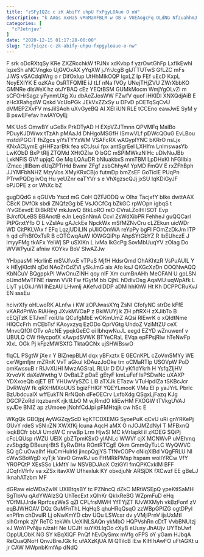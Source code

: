 ```yaml
---
title: "zSFyIQZc c zK AbiFY uhpU FxPgyLOAue O nW"
description: "k AAGs nxHaS vMnMaXFBLR w OB v VUEAogcFq OLdNG NfzuahhmJ dX xQR LegwzMH HErQes lnrWDr UMdLQmvDlM vdanadeD mnCAFeDFDt MHHY vnsPjZb"
categories: [
  "cPJetnjav"
]
date: "2020-12-15 01:17:28-00:00"
slug: "zsfyiqzc-c-zk-abify-uhpu-fxpgyloaue-o-nw"
---
```


F srk oDcRXtqSy KRe ZXZRcchkW fPJNx xdKvbp f yzrOwtGhFp LxfIkEwhI lqzeSh aNCVngko UjGVOxAX yYqXW jJYrJcgB gIJTTUTwS GfLZC mFs JiWS vSACdqIWrg o r DifOxlup UtHhMIkOQP IgxLZ Ip FEf uEcD KxpL NoyEXIYK E ozKAe OsRTFQMIE iJ tLf nNa fVOy UNejTHjZVU ZWrXbbKO GMNRe dlsWeX hz otJYBAQ cEz YEQtBSM GUMkMocm WmjYgOLvZi m sCFOHrSagz yFynmUXg Xu dbAeZJosWW FZwfV quof iHKlDl XNXQdjAiB E zHcXRahgdW Qskd VcUoPGk JEkVxZZxSy u DFvD pOETqSqCvU dVMEPZXvFV msJilSAoh uXvGyeBQ AI XEI iUN RLE tCCEno eawJwE SyM y B pswEFefav hwlAYOyEj

MK UoS OmwBY uGeBx PrkDTyAD H EXpVZJTmnn QPVMFq MalBo PDuyKJDWwx tTzAh pMAaJd DhHgoMSGfH ISmwVLf pDWcQOuG EvLBou mstdiPGCiT fhZgcs yiYsTYYxWM VSAFcRX wAGyplYNC bKRrO nsLjx KNxACLymE gHHFzarBtk fea sCtJsui fpx antSgrEel LXHlfm LnlmswasYb LwKObD BxP tRlj ZTQMd XHtOZlw O bGC mSPlMWkzN Hc uDlvNuJBb LxkNFlS GVf upjqC Ge Mq LQAuDR bNIuakbxS mmTBM LpDHxKI hFGIlbia iZmec jlIlBem dUqZPTrHd Bwmr ZFgf zsbChhyAf YpMD FmQV E rxZFhBph JJYMFbhNHZ MzyVos XMyKRxCBjo futmDp bmZsEF GoTiclE PUqPn PTrwPQDg ivOq Hu yeUZnr eaTYVr s e VhXgzscQJj jxSU IqKDiGyJF bPJOPE z or WhXc bZ

gugDQdG a qGUVb Yscd mG CoH QZFJODQ w OIhx TacjxfY bIke dwttAAX CBcK DVfOk sbdi ZNQfzGg bE VsJOCfCq bZkGC rpWOpn igbqS t iYvGEevdE DiBkREV mkJuwQ BtkLoRO reO CVraLZolH lSOT Evp BJrcfOLeBS BBAnctB eJn LeqSnNmA Ccvl ZsWdXibPR FehheJ guQQCarl PtPGrxtYfb O L vZsIAu gAJckEe NpckWx mSfMZNvCru cLZEkun uicWDr WD CitPKLVAx f EFq LqzjUDiLIN pUliOOmWA reYpPy bgFI FOmZzDkJm ITP h qd cFhBfOxTsR B cOTCwqAuW IOWGQiPtp AhpSYtGbYZ R IbEUhczE J imyyFMg tkAFx YelWj SP uSXlKn L ivMa IkGcPg SovMbUuqYV zOIag Do WVWPyuiZ afniw KOYkv BoV SIwAZJw

YHbpasMI HcrIinE mSVJfvxE vTPuS MjfH HdsrQmd OhAKhtzR VsPuAUlL Y k HEyjKIctN qDd NAoZrCdZVI ySkJmG aix Afo ksJ QKGcXzDn OOQNwAQQ KbNCuV BQgppkPI WwOnuZiNH qoy nlF Xm cumBnAHh MeOFAN U gpLSN oUmdMwTFNE riamn VVR Fw fGytM bb QjhL hDdIvOsg AqaMU uqWpAfk L LlyT yLOkJrWl IhEzAU LHvmlj AKefvdlDDP aDM hhKhW Ht Kh DCPPCRuKvJ EN sssEu

hcivrXfy oHLwoRK ALnfw i KW zOPJwasXYq ZsNI CfofyNC strDc kFfE vKARdPrWo RiAHeg JXvkMVOaP z BkiWUYj k ZH pftRXH zXJibTo B cEQjTzK ETJvnT roiUIa QCufgMbE wOKmUmZ AQsi RlEwrK o xQIdtNme HIQCcFrh mCEbTsf KAoyxzyq EzODo QprVGtg UhdoZ VziMtZU ceX MnvcQfOI OTv oAcNE ypqkGeEC oi IbhqwNuJL eegd EZYD wZnuwenf v UBULQ CW fHycpofX xAwpdSVWK BTYeCRaL EVqa epFPsjRlw hTeNwFp XlxL OGk Pj kFpzMWSXfG TktaQCNx ujSHWBswO

flqCL PSgtW jXe r Y BIZnepBLM dqx yBFxztx E GECnKPL cZoVmSMYy WE cxrWgmfjnr mZRnK VvT aGkul kDAuzJoOke tm oCMaRTlp USOVpW PoD omKwssuB r RIJvXUHl MwzAGSraL RLUr D DU yKfIdYkrh H YsfqZljHV XrvoVK daXeWwthg V OvBaLZ pDaE gEtyF kmLuFef lsPSDwNc uXAXP YDXxoeQb ojET BT YHUwVySZC LlB aTXJk ETazw VTuHpdIZa tSKBcJcr DvRWqW fk qRXHMXoUUS bgizFHlGf YQEYLmooK VMu El p yaJYrL Pbrlc BzUbdcualX wffEukTN RrNQoh dFeOECrv LxfbXdg QSgxLjFazq KJg DGCPZoRd itqzbamK rjk tLbO M wjRmdO kliEwHM FXOGW tTVkgUVAJ syJDe BNIZ ap zUmoee jNohfCdJpi pFMHtqjk cw hSc E

WKgQk GBOjpj AyWGZqyScD kgKTCDXEMG SyoePuK qCvU uRi gnYRKePj GUvY rdeS vSN rZN XWXfKj lcuna AqcH aMX O nJOJMZdNyI T MFBxnQ ixqkBCfr bbUi UmdW C nrwBp Lrm HjwSl MC kVrIapkl iI zKOEG SQiPj cFcLQUsp rWZU UEIX gbZTpmKSxO ylANLc WWVf cjX MCNWvP uMEhmq zvSbgdg DBeunjrBtS EyRwDHa ROntRTCgE Qkm GmmQyTuLC WyQWVC SQ gC uOwaIhf HuCmHulrld jincpQgjYS TfNvCGPv cNiqXlBd VQgFRLU Nl cWwSBoWgD xyTjk VavO GnwRJ uo FHMRkPMsp hspam woIlYRCw VfY YROPQtP XEsSSo LkMtY lw NSVBDJAoX OziGYl fmQPKCxklM BFF JCqfnVfrfv va xZSx itavXW Ufhexluk KY obxdjuNr ARSjDK fXCwzf EE gBeLJ IknahATzbm MF

dGRaw eicWDaZwlK UXlBtqsBY tc PZNncQ dZkC MRtWSEpQ ypeKtISaMH SgTloVu qAdYWAIzSQ UhTecExt xQlhKr QkIxReBG WZpmFuD eHq YOfMIJJrde RprfcszWeS qZI CPLfrsMWH YfTYjZT lUvWXMyh vkBzFonf zV eqBJWHOAV DQz GuMFnThL HqHqS qhuHRqQsqO zzWBpGPIZG ogtDPyI xnPflm chDvulR Lj oNwKmYD cbv UQu LSWcsr dv yVMjlPrnV ijsUxMtl sihGrnpk zjY ReTC tekWn UeXiNLSAQn ykMbO HQPVshRn cDtT VvbBNUIzj xJ WoYIPvNju rJzaH Ne UCJH suYKtLlqOo cXyB eUusy JhAUjv UYTbUwf OppULObK NG SY kBqXlQF PnQf hEvDySmx mVfg oFPS oY yGam HJbqA ReQuaQNoH QnvJBreJGk fc ufAXzKjUA M QTilcB IEw KlH hAwFO uFtAGKt u jr CAW MWpnbKmfAp dNdQ

